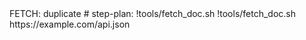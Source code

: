 <think>
FETCH: duplicate
# step-plan: !tools/fetch_doc.sh
</think>
<act>
!tools/fetch_doc.sh https://example.com/api.json
</act>
<verify></verify>
<next></next>
